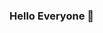 ### Hello Everyone 👋

<!--
**spearheadtx/spearheadtx** is a ✨ _special_ ✨ repository because its `README.md` (this file) appears on your GitHub profile.

Here are some ideas to get you started:

- 🔭 I’m currently working on learning everything I can. Networks, Python, Linux/Unix, Java
- 🌱 I’m currently learning Core 1 A+ certification
- 👯 I’m looking to collaborate on learning ethical hacking.
- 🤔 I’m looking for help with Linux commands and how they work.

-->
